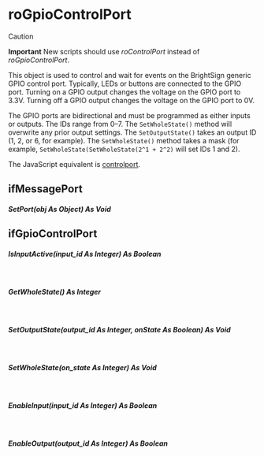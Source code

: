 # roGpioControlPort

> [!CAUTION]
> **Important**
> New scripts should use *roControlPort* instead of *roGpioControlPort*.

This object is used to control and wait for events on the BrightSign generic GPIO control port. Typically, LEDs or buttons are connected to the GPIO port. Turning on a GPIO output changes the voltage on the GPIO port to 3.3V. Turning off a GPIO output changes the voltage on the GPIO port to 0V.

The GPIO ports are bidirectional and must be programmed as either inputs or outputs. The IDs range from 0–7. The `SetWholeState()` method will overwrite any prior output settings. The `SetOutputState()` takes an output ID (1, 2, or 6, for example). The `SetWholeState()` method takes a mask (for example, `SetWholeState(SetWholeState(2^1 + 2^2)` will set IDs 1 and 2).

The JavaScript equivalent is [controlport](../../../../developers/player-apis/javascript-apis/controlport.md).

## ifMessagePort

##### SetPort(obj As Object) As Void

## ifGpioControlPort

##### IsInputActive(input\_id As Integer) As Boolean  
 

##### GetWholeState() As Integer  
 

##### SetOutputState(output\_id As Integer, onState As Boolean) As Void  
 

##### SetWholeState(on\_state As Integer) As Void  
 

##### EnableInput(input\_id As Integer) As Boolean  
 

##### EnableOutput(output\_id As Integer) As Boolean

  

#####